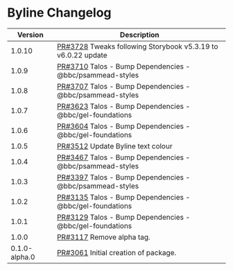 # Byline Changelog

| Version       | Description                                                                                               |
| ------------- | --------------------------------------------------------------------------------------------------------- |
| 1.0.10        | [PR#3728](https://github.com/bbc/psammead/pull/3728) Tweaks following Storybook v5.3.19 to v6.0.22 update |
| 1.0.9         | [PR#3710](https://github.com/bbc/psammead/pull/3710) Talos - Bump Dependencies - @bbc/psammead-styles     |
| 1.0.8         | [PR#3707](https://github.com/bbc/psammead/pull/3707) Talos - Bump Dependencies - @bbc/psammead-styles     |
| 1.0.7         | [PR#3623](https://github.com/bbc/psammead/pull/3623) Talos - Bump Dependencies - @bbc/gel-foundations     |
| 1.0.6         | [PR#3604](https://github.com/bbc/psammead/pull/3604) Talos - Bump Dependencies - @bbc/gel-foundations     |
| 1.0.5         | [PR#3512](https://github.com/bbc/psammead/pull/3512) Update Byline text colour                            |
| 1.0.4         | [PR#3467](https://github.com/bbc/psammead/pull/3467) Talos - Bump Dependencies - @bbc/psammead-styles     |
| 1.0.3         | [PR#3397](https://github.com/bbc/psammead/pull/3397) Talos - Bump Dependencies - @bbc/psammead-styles     |
| 1.0.2         | [PR#3135](https://github.com/bbc/psammead/pull/3135) Talos - Bump Dependencies - @bbc/gel-foundations     |
| 1.0.1         | [PR#3129](https://github.com/bbc/psammead/pull/3129) Talos - Bump Dependencies - @bbc/gel-foundations     |
| 1.0.0         | [PR#3117](https://github.com/bbc/psammead/pull/3117) Remove alpha tag.                                    |
| 0.1.0-alpha.0 | [PR#3061](https://github.com/bbc/psammead/pull/3061) Initial creation of package.                         |
